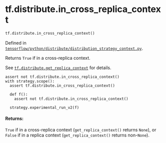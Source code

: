 <div itemscope itemtype="http://developers.google.com/ReferenceObject">
<meta itemprop="name" content="tf.distribute.in_cross_replica_context" />
<meta itemprop="path" content="Stable" />
</div>

# tf.distribute.in_cross_replica_context

``` python
tf.distribute.in_cross_replica_context()
```



Defined in [`tensorflow/python/distribute/distribution_strategy_context.py`](/code/stable/tensorflow/python/distribute/distribution_strategy_context.py).

Returns `True` if in a cross-replica context.

See <a href="../../tf/distribute/get_replica_context.md"><code>tf.distribute.get_replica_context</code></a> for details.

```
assert not tf.distribute.in_cross_replica_context()
with strategy.scope():
  assert tf.distribute.in_cross_replica_context()

  def f():
    assert not tf.distribute.in_cross_replica_context()

  strategy.experimental_run_v2(f)
```

#### Returns:

`True` if in a cross-replica context (`get_replica_context()` returns
`None`), or `False` if in a replica context (`get_replica_context()` returns
non-`None`).